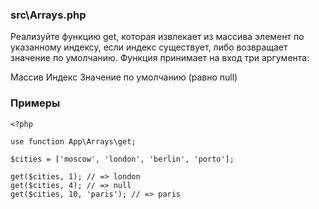 
### src\Arrays.php

Реализуйте функцию get, которая извлекает из массива элемент по указанному индексу, если индекс существует, либо возвращает значение по умолчанию. Функция принимает на вход три аргумента:

   Массив
   Индекс
   Значение по умолчанию (равно null)

### Примеры

    <?php
    
    use function App\Arrays\get;
    
    $cities = ['moscow', 'london', 'berlin', 'porto'];
    
    get($cities, 1); // => london
    get($cities, 4); // => null
    get($cities, 10, 'paris'); // => paris